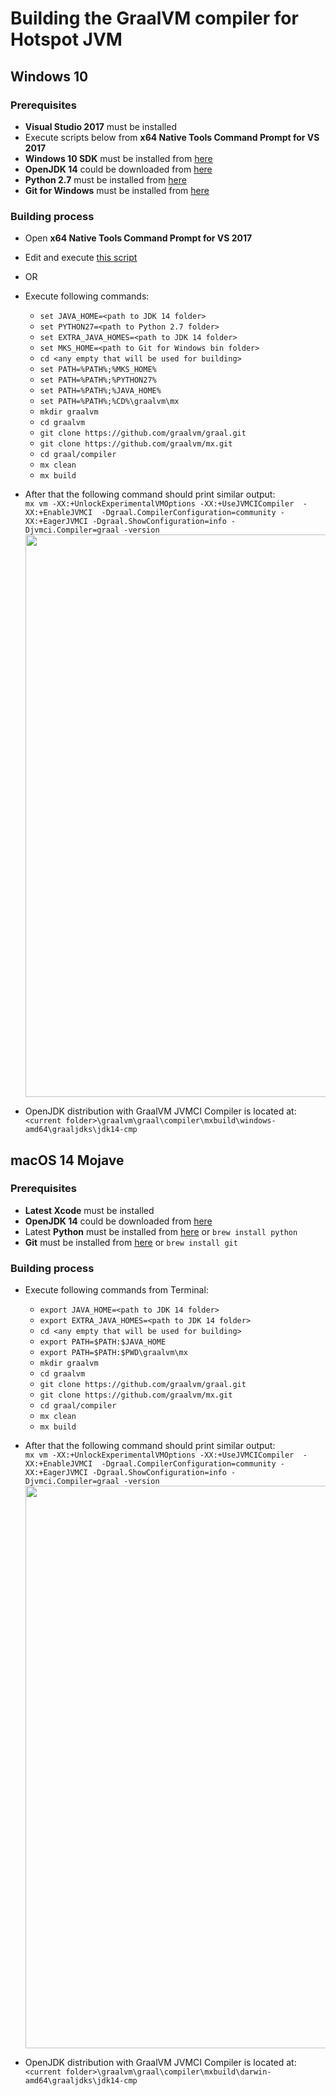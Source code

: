 # Building the GraalVM compiler for Hotspot JVM

## Windows 10

### Prerequisites
- **Visual Studio 2017** must be installed 
- Execute scripts below from **x64 Native Tools Command Prompt for VS 2017**
- **Windows 10 SDK** must be installed from [here](https://go.microsoft.com/fwlink/p/?linkid=2120843)
- **OpenJDK 14** could be downloaded from [here](https://bell-sw.com/pages/downloads/?release=14.0.1+8)
- **Python 2.7** must be installed from [here](https://www.python.org/ftp/python/2.7.18/python-2.7.18.amd64.msi)
- **Git for Windows** must be installed from [here](https://git-scm.com/download/win)

### Building process 
- Open **x64 Native Tools Command Prompt for VS 2017**
- Edit and execute [this script](https://github.com/dredwardhyde/graalvm-building-instructions/blob/master/graal_script.bat)
- OR
- Execute following commands:
  - ```set JAVA_HOME=<path to JDK 14 folder>```
  - ```set PYTHON27=<path to Python 2.7 folder>```
  - ```set EXTRA_JAVA_HOMES=<path to JDK 14 folder>```
  - ```set MKS_HOME=<path to Git for Windows bin folder>```
  - ```cd <any empty that will be used for building>```
  - ```set PATH=%PATH%;%MKS_HOME%```
  - ```set PATH=%PATH%;%PYTHON27%```
  - ```set PATH=%PATH%;%JAVA_HOME%```
  - ```set PATH=%PATH%;%CD%\graalvm\mx```
  - ```mkdir graalvm```
  - ```cd graalvm```
  - ```git clone https://github.com/graalvm/graal.git```
  - ```git clone https://github.com/graalvm/mx.git```
  - ```cd graal/compiler```
  - ```mx clean```
  - ```mx build```

 - After that the following command should print similar output:  
    ```mx vm -XX:+UnlockExperimentalVMOptions -XX:+UseJVMCICompiler  -XX:+EnableJVMCI  -Dgraal.CompilerConfiguration=community -    XX:+EagerJVMCI -Dgraal.ShowConfiguration=info -Djvmci.Compiler=graal -version```  
      <img src="https://raw.githubusercontent.com/dredwardhyde/graalvm-building-instructions/master/win_result.png" width="900"/>  
  - OpenJDK distribution with GraalVM JVMCI Compiler is located at:  
  ```<current folder>\graalvm\graal\compiler\mxbuild\windows-amd64\graaljdks\jdk14-cmp```
  
  
## macOS 14 Mojave

### Prerequisites
- **Latest Xcode** must be installed 
- **OpenJDK 14** could be downloaded from [here](https://bell-sw.com/pages/downloads/?release=14.0.1+8)
- Latest **Python** must be installed from [here](https://www.python.org/downloads/mac-osx/) or ```brew install python```
- **Git** must be installed from [here](https://git-scm.com/download/mac) or ```brew install git```

### Building process 
- Execute following commands from Terminal:
  - ```export JAVA_HOME=<path to JDK 14 folder>```
  - ```export EXTRA_JAVA_HOMES=<path to JDK 14 folder>```
  - ```cd <any empty that will be used for building>```
  - ```export PATH=$PATH:$JAVA_HOME```
  - ```export PATH=$PATH:$PWD\graalvm\mx```
  - ```mkdir graalvm```
  - ```cd graalvm```
  - ```git clone https://github.com/graalvm/graal.git```
  - ```git clone https://github.com/graalvm/mx.git```
  - ```cd graal/compiler```
  - ```mx clean```
  - ```mx build```

 - After that the following command should print similar output:  
    ```mx vm -XX:+UnlockExperimentalVMOptions -XX:+UseJVMCICompiler  -XX:+EnableJVMCI  -Dgraal.CompilerConfiguration=community -    XX:+EagerJVMCI -Dgraal.ShowConfiguration=info -Djvmci.Compiler=graal -version```  
      <img src="https://raw.githubusercontent.com/dredwardhyde/graalvm-building-instructions/master/mac_result.png" width="900"/>  
  - OpenJDK distribution with GraalVM JVMCI Compiler is located at:  
  ```<current folder>\graalvm\graal\compiler\mxbuild\darwin-amd64\graaljdks\jdk14-cmp```
